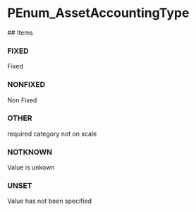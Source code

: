 # PEnum_AssetAccountingType

<!-- end of definition -->## Items

### FIXED
Fixed

### NONFIXED
Non Fixed

### OTHER
required category not on scale

### NOTKNOWN
Value is unkown

### UNSET
Value has not been specified
